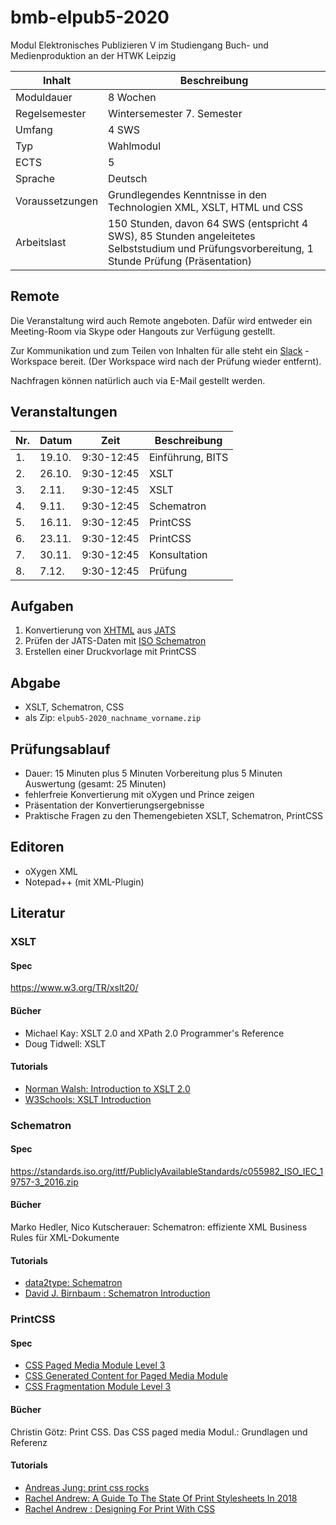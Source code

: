 # bmb-elpub5-2020
Modul Elektronisches Publizieren V im Studiengang Buch- und Medienproduktion an der HTWK Leipzig

Inhalt          | Beschreibung
----------------|-------------
Moduldauer      | 8 Wochen
Regelsemester   | Wintersemester 7. Semester
Umfang          | 4 SWS
Typ             | Wahlmodul
ECTS            | 5
Sprache         | Deutsch
Voraussetzungen | Grundlegendes Kenntnisse in den Technologien XML, XSLT, HTML und CSS
Arbeitslast     | 150 Stunden, davon 64 SWS (entspricht 4 SWS), 85 Stunden angeleitetes Selbststudium und Prüfungsvorbereitung, 1 Stunde Prüfung (Präsentation)

## Remote

Die Veranstaltung wird auch Remote angeboten. Dafür wird entweder ein 
Meeting-Room via Skype oder Hangouts zur Verfügung gestellt. 

Zur Kommunikation und zum Teilen von Inhalten für alle steht ein [Slack](https://bmb-elpub5-2020.slack.com)
-Workspace bereit. (Der Workspace wird nach der Prüfung wieder entfernt).

Nachfragen können natürlich auch via E-Mail gestellt werden.

## Veranstaltungen

| Nr. | Datum  | Zeit        | Beschreibung     |
|-----|--------|-------------|------------------|
| 1.  | 19.10. |  9:30-12:45 | Einführung, BITS |
| 2.  | 26.10. |  9:30-12:45 | XSLT             |
| 3.  |  2.11. |  9:30-12:45 | XSLT             |
| 4.  |  9.11. |  9:30-12:45 | Schematron       |
| 5.  | 16.11. |  9:30-12:45 | PrintCSS         |
| 6.  | 23.11. |  9:30-12:45 | PrintCSS         |
| 7.  | 30.11. |  9:30-12:45 | Konsultation     |
| 8.  |  7.12. |  9:30-12:45 | Prüfung          |

## Aufgaben

1. Konvertierung von [XHTML](https://www.w3.org/TR/xhtml1/) aus [JATS](https://jats.nlm.nih.gov/publishing/tag-library/1.1/index.html)
2. Prüfen der JATS-Daten mit [ISO Schematron](http://schematron.com/)
3. Erstellen einer Druckvorlage mit PrintCSS 

## Abgabe

* XSLT, Schematron, CSS
* als Zip: `elpub5-2020_nachname_vorname.zip`

## Prüfungsablauf

* Dauer: 15 Minuten plus 5 Minuten Vorbereitung plus 5 Minuten Auswertung (gesamt: 25 Minuten)
* fehlerfreie Konvertierung mit oXygen und Prince zeigen
* Präsentation der Konvertierungsergebnisse
* Praktische Fragen zu den Themengebieten XSLT, Schematron, PrintCSS

## Editoren

* oXygen XML
* Notepad++ (mit XML-Plugin)

## Literatur

### XSLT

#### Spec

https://www.w3.org/TR/xslt20/

#### Bücher

* Michael Kay: XSLT 2.0 and XPath 2.0 Programmer's Reference 
* Doug Tidwell: XSLT

#### Tutorials

* [Norman Walsh: Introduction to XSLT 2.0](https://nwalsh.com/docs/tutorials/extreme2006/plain.html
)
* [W3Schools: XSLT Introduction](https://www.w3schools.com/xml/xsl_intro.asp)

### Schematron

#### Spec

https://standards.iso.org/ittf/PubliclyAvailableStandards/c055982_ISO_IEC_19757-3_2016.zip

#### Bücher

Marko Hedler, Nico Kutscherauer: Schematron: effiziente XML Business Rules für XML-Dokumente

#### Tutorials

* [data2type: Schematron](https://www.data2type.de/xml-xslt-xslfo/schematron/)
* [David J. Birnbaum : Schematron Introduction](http://dh.obdurodon.org/schematron-intro.xhtml)

### PrintCSS

#### Spec

* [CSS Paged Media Module Level 3](https://www.w3.org/TR/css-page-3/)
* [CSS Generated Content for Paged Media Module](https://www.w3.org/TR/css-gcpm-3/)
* [CSS Fragmentation Module Level 3](https://www.w3.org/TR/css-break-3/)

#### Bücher

Christin Götz: Print CSS. Das CSS paged media Modul.: Grundlagen und Referenz

#### Tutorials

* [Andreas Jung: print css rocks](https://print-css.rocks/)
* [Rachel Andrew: A Guide To The State Of Print Stylesheets In 2018](https://www.smashingmagazine.com/2018/05/print-stylesheets-in-2018/)
* [Rachel Andrew : Designing For Print With CSS](https://www.smashingmagazine.com/2015/01/designing-for-print-with-css/)
